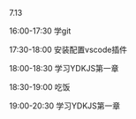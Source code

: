 7.13

16:00-17:30 学git

17:30-18:00 安装配置vscode插件

18:00-18:30 学习YDKJS第一章

18:30-19:00 吃饭

19:00-20:30 学习YDKJS第一章